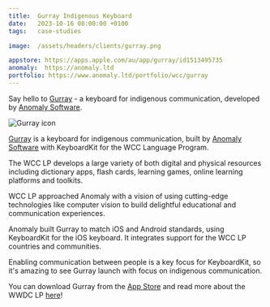 ```yaml
---
title:  Gurray Indigenous Keyboard
date:   2023-10-16 08:00:00 +0100
tags:   case-studies

image:  /assets/headers/clients/gurray.png

appstore: https://apps.apple.com/au/app/gurray/id1513495735
anomaly:  https://anomaly.ltd
portfolio: https://www.anomaly.ltd/portfolio/wcc/gurray
---
```


Say hello to [Gurray]({{page.appstore}}) - a keyboard for indigenous communication, developed by [Anomaly Software]({{page.anomaly}}).

![Gurray icon]({{page.image}})

[Gurray]({{page.appstore}}) is a keyboard for indigenous communication, built by [Anomaly Software]({{page.anomaly}}) with KeyboardKit for the WCC Language Program.

The WCC LP develops a large variety of both digital and physical resources including dictionary apps, flash cards, learning games, online learning platforms and toolkits.

WCC LP approached Anomaly with a vision of using cutting-edge technologies like computer vision to build delightful educational and communication experiences.

Anomaly built Gurray to match iOS and Android standards, using KeyboardKit for the iOS keyboard. It integrates support for the WCC LP countries and communities.

Enabling communication between people is a key focus for KeyboardKit, so it's amazing to see Gurray launch with focus on indigenous communication.

You can download Gurray from the [App Store]({{page.appstore}}) and read more about the WWDC LP [here]({{page.portfolio}})!